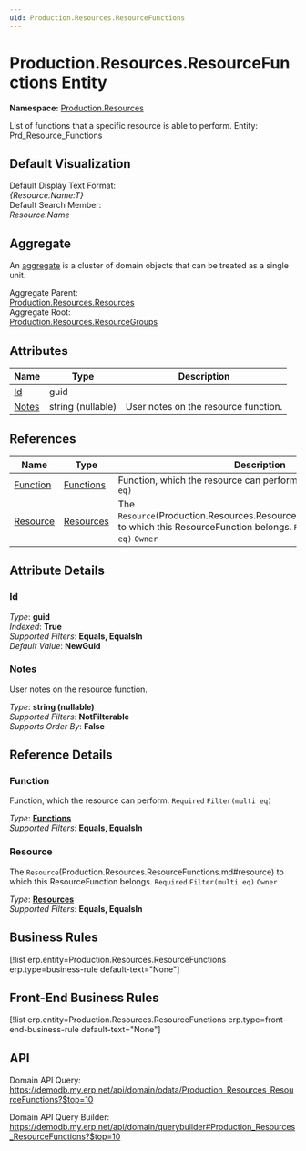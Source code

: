 ```yaml
---
uid: Production.Resources.ResourceFunctions
---
```

# Production.Resources.ResourceFunctions Entity

**Namespace:** [Production.Resources](Production.Resources.md)  

List of functions that a specific resource is able to perform. Entity: Prd_Resource_Functions

## Default Visualization
Default Display Text Format:  
_{Resource.Name:T}_  
Default Search Member:  
_Resource.Name_  

## Aggregate
An [aggregate](https://docs.erp.net/tech/advanced/concepts/aggregates.html) is a cluster of domain objects that can be treated as a single unit.  

Aggregate Parent:  
[Production.Resources.Resources](Production.Resources.Resources.md)  
Aggregate Root:  
[Production.Resources.ResourceGroups](Production.Resources.ResourceGroups.md)  

## Attributes

| Name | Type | Description |
| ---- | ---- | --- |
| [Id](Production.Resources.ResourceFunctions.md#id) | guid |  
| [Notes](Production.Resources.ResourceFunctions.md#notes) | string (nullable) | User notes on the resource function. 

## References

| Name | Type | Description |
| ---- | ---- | --- |
| [Function](Production.Resources.ResourceFunctions.md#function) | [Functions](Production.Resources.Functions.md) | Function, which the resource can perform. `Required` `Filter(multi eq)` |
| [Resource](Production.Resources.ResourceFunctions.md#resource) | [Resources](Production.Resources.Resources.md) | The `Resource`(Production.Resources.ResourceFunctions.md#resource) to which this ResourceFunction belongs. `Required` `Filter(multi eq)` `Owner` |


## Attribute Details

### Id

_Type_: **guid**  
_Indexed_: **True**  
_Supported Filters_: **Equals, EqualsIn**  
_Default Value_: **NewGuid**  

### Notes

User notes on the resource function.

_Type_: **string (nullable)**  
_Supported Filters_: **NotFilterable**  
_Supports Order By_: **False**  


## Reference Details

### Function

Function, which the resource can perform. `Required` `Filter(multi eq)`

_Type_: **[Functions](Production.Resources.Functions.md)**  
_Supported Filters_: **Equals, EqualsIn**  

### Resource

The `Resource`(Production.Resources.ResourceFunctions.md#resource) to which this ResourceFunction belongs. `Required` `Filter(multi eq)` `Owner`

_Type_: **[Resources](Production.Resources.Resources.md)**  
_Supported Filters_: **Equals, EqualsIn**  



## Business Rules

[!list erp.entity=Production.Resources.ResourceFunctions erp.type=business-rule default-text="None"]

## Front-End Business Rules

[!list erp.entity=Production.Resources.ResourceFunctions erp.type=front-end-business-rule default-text="None"]

## API

Domain API Query:
<https://demodb.my.erp.net/api/domain/odata/Production_Resources_ResourceFunctions?$top=10>

Domain API Query Builder:
<https://demodb.my.erp.net/api/domain/querybuilder#Production_Resources_ResourceFunctions?$top=10>

